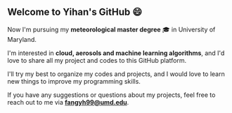 ## Welcome to Yihan's GitHub :smile:

Now I'm pursuing my <strong>meteorological master degree</strong> :mortar_board: in University of Maryland.

I'm interested in <strong>cloud, aerosols and machine learning algorithms</strong>, and I'd love to share all my project and codes to this GitHub platform.

I'll try my best to organize my codes and projects, and I would love to learn new things to improve my programming skills.

If you have any suggestions or questions about my projects, feel free to reach out to me via <strong>fangyh99@umd.edu</strong>.
